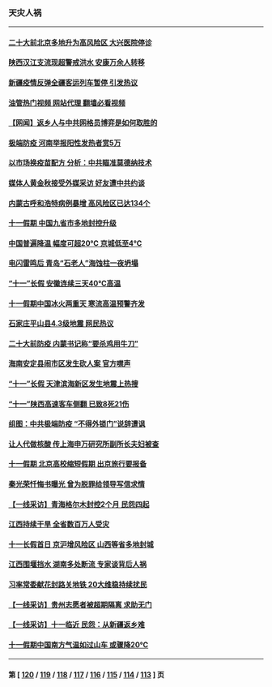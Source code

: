### 天灾人祸
---
#### [二十大前北京多地升为高风险区 大兴医院停诊](../../pages/ncid280/n13839362.md?10060445) 
#### [陕西汉江支流现超警戒洪水 安康万余人转移](../../pages/ncid280/n13839315.md?10060445) 
#### [新疆疫情反弹全疆客运列车暂停 引发热议](../../pages/ncid280/n13839083.md?10060445) 
#### [油管热门视频 网站代理 翻墙必看视频](http://209.222.30.114:81/youtube.html?10060445)
#### [【网闻】返乡人与中共网格员博弈是如何取胜的](../../pages/ncid280/n13838976.md?10060445) 
#### [极端防疫 河南举报阳性发热者赏5万](../../pages/ncid280/n13838700.md?10060445) 
#### [以市场换疫苗配方 分析：中共瞄准莫德纳技术](../../pages/ncid280/n13838792.md?10060445) 
#### [媒体人黄金秋接受外媒采访 好友遭中共约谈](../../pages/ncid280/n13838646.md?10060445) 
#### [内蒙古呼和浩特病例暴增 高风险区已达134个](../../pages/ncid280/n13838623.md?10060445) 
#### [十一假期 中国九省市多地封控升级](../../pages/ncid280/n13838534.md?10060445) 
#### [中国普遍降温 幅度可超20℃ 京城低至4℃](../../pages/ncid280/n13838373.md?10060445) 
#### [电闪雷鸣后  青岛“石老人”海蚀柱一夜坍塌](../../pages/ncid280/n13837958.md?10060445) 
#### [“十一”长假 安徽连续三天40℃高温](../../pages/ncid280/n13837861.md?10060445) 
#### [十一假期中国冰火两重天 寒流高温预警齐发](../../pages/ncid280/n13837608.md?10060445) 
#### [石家庄平山县4.3级地震 网民热议](../../pages/ncid280/n13837593.md?10060445) 
#### [二十大前防疫 内蒙书记称“要杀鸡用牛刀”](../../pages/ncid280/n13837495.md?10060445) 
#### [海南安定县闹市区发生砍人案 官方噤声](../../pages/ncid280/n13837405.md?10060445) 
#### [“十一”长假 天津滨海新区发生地震上热搜](../../pages/ncid280/n13837241.md?10060445) 
#### [“十一”陕西高速客车侧翻 已致8死21伤](../../pages/ncid280/n13837122.md?10060445) 
#### [组图：中共极端防疫 “不得外锁门”说辞遭讽](../../pages/ncid280/n13836847.md?10060445) 
#### [让人代做核酸 传上海申万研究所副所长夫妇被查](../../pages/ncid280/n13836745.md?10060445) 
#### [十一假期 北京高校缩短假期 出京旅行要报备](../../pages/ncid280/n13836742.md?10060445) 
#### [秦光荣忏悔书曝光 曾为脱罪给领导写信求情](../../pages/ncid280/n13836690.md?10060445) 
#### [【一线采访】青海格尔木封控2个月 民怨四起](../../pages/ncid280/n13836720.md?10060445) 
#### [江西持续干旱 全省数百万人受灾](../../pages/ncid280/n13836696.md?10060445) 
#### [十一长假首日 京沪增风险区 山西等省多地封城](../../pages/ncid280/n13836535.md?10060445) 
#### [江西围堰挡水 湖南多处断流 专家谈背后人祸](../../pages/ncid280/n13835528.md?10060445) 
#### [习率常委献花封路关地铁 20大维稳持续扰民](../../pages/ncid280/n13836130.md?10060445) 
#### [【一线采访】贵州志愿者被超期隔离 求助无门](../../pages/ncid280/n13836203.md?10060445) 
#### [【一线采访】十一临近 民怨：从新疆返乡难](../../pages/ncid280/n13836124.md?10060445) 
#### [十一假期中国南方气温如过山车 或骤降20℃](../../pages/ncid280/n13835824.md?10060445) 

---
#### 第 [ [120](./120.md?10060445) / [119](./119.md?10060445) / [118](./118.md?10060445) / [117](./117.md?10060445) / [116](./116.md?10060445) / [115](./115.md?10060445) / [114](./114.md?10060445) / [113](./113.md?10060445) ] 页
